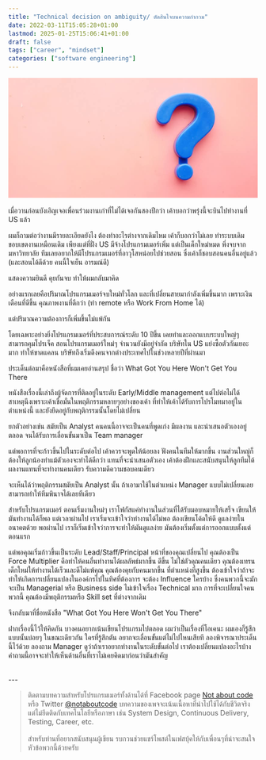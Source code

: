 ```yaml
---
title: "Technical decision on ambiguity/ ตัดสินใจบนความกำกวม"
date: 2022-03-11T15:05:28+01:00
lastmod: 2025-01-25T15:06:41+01:00
draft: false
tags: ["career", "mindset"]
categories: ["software engineering"]
---
```


![Photo by Towfiqu barbhuiya on Unsplash](/img/covers/question-mark-01.png)

เมื่อวานก่อนบังเอิญเจอเพื่อนร่วมงานเก่าที่ไม่ได้เจอกันสองปีกว่า เค้าบอกว่าพรุ่งนี้จะบินไปทำงานที่ ​US แล้ว

ผมก็ถามต่อว่างานมีรายละเอียดยังไง ต้องทำอะไรต่างจากเดิมไหม เค้าก็บอกว่าไม่เลย ทำระบบเดิม ขอบเขตงานเหมือนเดิม เพียงแต่ที่ฝั่ง US มีจ้างโปรแกรมเมอร์เพิ่ม แต่เป็นเด็กใหม่หมด พึ่งจบจากมหาวิทยาลัย ทีมเลยอยากให้มีโปรแกรมเมอร์ที่อาวุโสหน่อยไปช่วยสอน ซึ่งเค้าก็ชอบสอนคนอื่นอยู่แล้ว (และสอนได้ดีด้วย คนนี้ใจเย็น อารมณ์ดี)

แสดงความยินดี คุยกันจบ ทำให้ผมกลับมาคิด

อย่างแรกเลยคือปริมาณโปรแกรมเมอร์จบใหม่ทั่วโลก และที่เปลี่ยนสายมากำลังเพิ่มขึ้นมาก เพราะเงินเดือนที่ดีขึ้น คุณภาพงานที่ดีกว่า (ทำ remote หรือ Work From Home ได้)

แต่ปริมาณความต้องการก็เพิ่มขึ้นไม่แพ้กัน

<!--more-->

โดยเฉพาะอย่างยิ่งโปรแกรมเมอร์ที่ประสบการณ์ระดับ 10 ปีขึ้น เคยทำและออกแบบระบบใหญ่ๆ สามารถคุมโปรเจ็ค สอนโปรแกรมเมอร์ใหม่ๆ จำนวนยังมีอยู่จำกัด บริษัทใน US แย่งซื้อตัวกันเยอะมาก ทำให้ขาดแคลน บริษัทถึงเริ่มดึงคนจากต่างประเทศไปในช่วงหลายปีที่ผ่านมา

ประเด็นต่อมาคือหนังสือที่ผมเคยอ่านสรุป ชื่อว่า What Got You Here Won't Get You There

หนังสือเรื่องนี้เล่าถึงผู้จัดการที่ติดอยู่ในระดับ Early/Middle management แต่ไปต่อไม่ได้ สาเหตุนึงเพราะเค้าเชื่อมั่นในพฤติกรรมหลายๆอย่างของเค้า ที่ทำให้เค้าได้รับการโปรโมทมาอยู่ในตำแหน่งนี้ และยังยึดอยู่กับพฤติกรรมนั้นโดยไม่เปลี่ยน

ยกตัวอย่างเช่น สมัยเป็น Analyst คนคนนี้อาจจะเป็นคนที่พูดเก่ง มีผลงาน และนำเสนอตัวเองอยู่ตลอด จนได้รับการเลื่อนขั้นมาเป็น ​Team manager

แต่พอการที่จะก้าวขึ้นไปในระดับต่อไป เค้าควรจะพูดให้น้อยลง ฟังคนในทีมให้มากขึ้น งานส่วนใหญ่ก็ต้องให้ลูกน้องทำแม้ตัวเองจะทำได้ดีกว่า แทนที่จะนำเสนอตัวเอง เค้าต้องฝึกและสนับสนุนให้ลูกทีมได้ผลงานแทนที่จะทำงานคนเดียว รับความดีความชอบคนเดียว

จะเห็นได้ว่าพฤติกรรมสมัยเป็น Analyst นั้น ถ้าเอามาใช้ในตำแหน่ง Manager แบบไม่เปลี่ยนเลย สามารถทำให้ทีมพินาจได้เลยทีเดียว

สำหรับโปรแกรมเมอร์ ตอนเริ่มงานใหม่ๆ เราโฟกัสแค่ทำงานในส่วนที่ได้รับมอบหมายให้เสร็จ เขียนให้มันทำงานได้ก็พอ แต่เวลาผ่านไป เราเริ่มจะเข้าใจว่าทำงานได้ไม่พอ ต้องเขียนโค้ดให้ดี ดูแลง่ายในอนาคตด้วย พอผ่านไป เราก็เริ่มเข้าใจว่าการจะทำให้มันดูแลง่าย มันต้องเริ่มตั้งแต่การออกแบบตั้งแต่ตอนแรก

แต่พอคุณเริ่มก้าวขึ้นเป็นระดับ Lead/Staff/Principal หน้าที่ของคุณเปลี่ยนไป คุณต้องเป็น Force Multiplier คือทำให้คนอื่นทำงานได้ผลลัพธ์มากขึ้น ดีขึ้น ไม่ใช่ตัวคุณคนเดียว คุณต้องเทรนเด็กใหม่ให้ทำงานได้เร็วและดีไม่แพ้คุณ คุณต้องคุยกับคนมากขึ้น ที่ตำแหน่งที่สูงขึ้น ต้องเข้าใจว่าถ้าจะทำให้เกิดการเปลี่ยนแปลงในองค์กรไปในทิศที่ต้องการ จะต้อง Influence ใครบ้าง ซึ่งคนพวกนี้จะมักจะเป็น Managerial หรือ Business side ไม่เข้าใจเรื่อง Technical มาก การที่จะเปลี่ยนใจคนพวกนี้ คุณต้องมีพฤติกรรมหรือ Skill set ที่ต่างจากเดิม

จึงกลับมาที่ชื่อหนังสือ "What Got You Here Won't Get You There"

ฝากเรื่องนี้ไว้ให้คิดกัน บางคนอยากเน้นเขียนโปรแกรมไปตลอด ผมว่าเป็นเรื่องที่โอเคนะ ผมเองก็รู้สึกแบบนั้นบ่อยๆ ในขณะเดียวกัน ใครที่รู้สึกตัน อยากจะเลื่อนขั้นแต่ไม่ไปไหนเสียที ลองพิจารณาประเด็นนี้ไว้ด้วย ลองถาม Manager ดูว่าถ้าเราอยากทำงานในระดับขั้นต่อไป เราต้องเปลี่ยนแปลงอะไรบ้าง คำถามนี้อาจจะทำให้เห็นด้านอื่นที่เราไม่เคยคิดมาก่อนว่ามันสำคัญ


<br />
---

> ติดตามบทความสำหรับโปรแกรมเมอร์ทั้งด้านได้ที่ Facebook page [Not about code](http://facebook.com/notaboutcode) หรือ Twitter [@notaboutcode](https://twitter.com/notaboutcode/) บทความของเพจจะเน้นเนื้อหาที่นำไปใช้ได้กับชีวิตจริง แต่ไม่ยึดติดกับเทคโนโลยีหรือภาษา เช่น System Design, Continuous Delivery, Testing, Career, etc.
> <br />
> <br />
> สำหรับท่านที่อยากสนับสนุนผู้เขียน รบกวนช่วยแชร์โพสต์ในเฟสบุ้คให้กับเพื่อนๆที่น่าจะสนใจหัวข้อพวกนี้ด้วยครับ